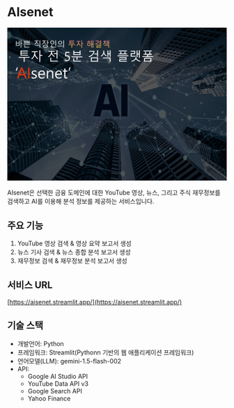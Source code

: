 # AIsenet

![AIsenet Cover](https://raw.githubusercontent.com/BongwooChoi/AIsenet/main/cover.jpg)

AIsenet은 선택한 금융 도메인에 대한 YouTube 영상, 뉴스, 그리고 주식 재무정보를 검색하고 AI를 이용해 분석 정보를 제공하는 서비스입니다.

## 주요 기능

1. YouTube 영상 검색 & 영상 요약 보고서 생성
2. 뉴스 기사 검색 & 뉴스 종합 분석 보고서 생성
3. 재무정보 검색 & 재무정보 분석 보고서 생성

## 서비스 URL

[https://aisenet.streamlit.app/](https://aisenet.streamlit.app/)

## 기술 스택

- 개발언어: Python
- 프레임워크: Streamlit(Pythonn 기반의 웹 애플리케이션 프레임워크)
- 언어모델(LLM): gemini-1.5-flash-002
- API:
  - Google AI Studio API
  - YouTube Data API v3
  - Google Search API
  - Yahoo Finance
